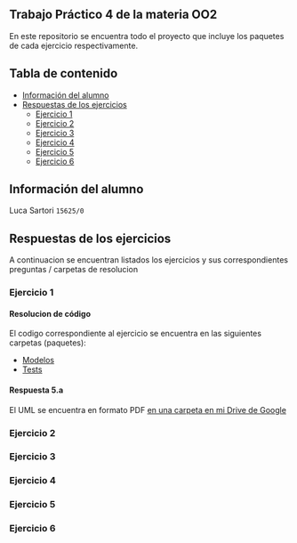 ## Trabajo Práctico 4 de la materia OO2
En este repositorio se encuentra todo el proyecto que incluye los paquetes de cada ejercicio respectivamente.

## Tabla de contenido
- [Información del alumno](#informacion-del-alumno)
- [Respuestas de los ejercicios](#respuestas-de-los-ejercicios)
    * [Ejercicio 1](#ejercicio-1)
    * [Ejercicio 2](#ejercicio-2)
    * [Ejercicio 3](#ejercicio-3)
    * [Ejercicio 4](#ejercicio-4)
    * [Ejercicio 5](#ejercicio-5)
    * [Ejercicio 6](#ejercicio-6)
  
  

## Información del alumno
Luca Sartori `15625/0`

## Respuestas de los ejercicios
A continuacion se encuentran listados los ejercicios y sus correspondientes preguntas / carpetas de resolucion

### Ejercicio 1
#### Resolucion de código
El codigo correspondiente al ejercicio se encuentra en las siguientes carpetas (paquetes):

- [Modelos](/Biblioteca)
- [Tests](/Biblioteca-Tests)
#### Respuesta 5.a
El UML se encuentra en formato PDF [en una carpeta en mi Drive de Google](https://drive.google.com/file/d/1mcrS3qjIvlBk6UGt-kYVS7a1yrJa9AhC/view?usp=sharing)

### Ejercicio 2

### Ejercicio 3

### Ejercicio 4

### Ejercicio 5

### Ejercicio 6
